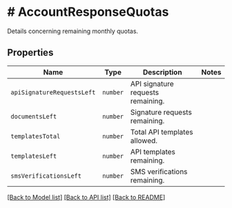 # # AccountResponseQuotas

Details concerning remaining monthly quotas.

## Properties

Name | Type | Description | Notes
------------ | ------------- | ------------- | -------------
| `apiSignatureRequestsLeft` | ```number``` |  API signature requests remaining.  |  |
| `documentsLeft` | ```number``` |  Signature requests remaining.  |  |
| `templatesTotal` | ```number``` |  Total API templates allowed.  |  |
| `templatesLeft` | ```number``` |  API templates remaining.  |  |
| `smsVerificationsLeft` | ```number``` |  SMS verifications  remaining.  |  |

[[Back to Model list]](../../README.md#models) [[Back to API list]](../../README.md#endpoints) [[Back to README]](../../README.md)
